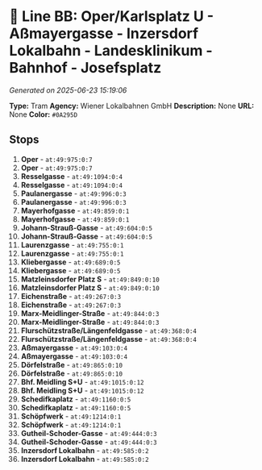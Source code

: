 # 🚊 Line BB: Oper/Karlsplatz U - Aßmayergasse - Inzersdorf Lokalbahn - Landesklinikum - Bahnhof - Josefsplatz

*Generated on 2025-06-23 15:19:06*

**Type:** Tram
**Agency:** Wiener Lokalbahnen GmbH
**Description:** None
**URL:** None
**Color:** `#0A295D`

## Stops

1. **Oper** - `at:49:975:0:7`
2. **Oper** - `at:49:975:0:7`
3. **Resselgasse** - `at:49:1094:0:4`
4. **Resselgasse** - `at:49:1094:0:4`
5. **Paulanergasse** - `at:49:996:0:3`
6. **Paulanergasse** - `at:49:996:0:3`
7. **Mayerhofgasse** - `at:49:859:0:1`
8. **Mayerhofgasse** - `at:49:859:0:1`
9. **Johann-Strauß-Gasse** - `at:49:604:0:5`
10. **Johann-Strauß-Gasse** - `at:49:604:0:5`
11. **Laurenzgasse** - `at:49:755:0:1`
12. **Laurenzgasse** - `at:49:755:0:1`
13. **Kliebergasse** - `at:49:689:0:5`
14. **Kliebergasse** - `at:49:689:0:5`
15. **Matzleinsdorfer Platz S** - `at:49:849:0:10`
16. **Matzleinsdorfer Platz S** - `at:49:849:0:10`
17. **Eichenstraße** - `at:49:267:0:3`
18. **Eichenstraße** - `at:49:267:0:3`
19. **Marx-Meidlinger-Straße** - `at:49:844:0:3`
20. **Marx-Meidlinger-Straße** - `at:49:844:0:3`
21. **Flurschützstraße/Längenfeldgasse** - `at:49:368:0:4`
22. **Flurschützstraße/Längenfeldgasse** - `at:49:368:0:4`
23. **Aßmayergasse** - `at:49:103:0:4`
24. **Aßmayergasse** - `at:49:103:0:4`
25. **Dörfelstraße** - `at:49:865:0:10`
26. **Dörfelstraße** - `at:49:865:0:10`
27. **Bhf. Meidling S+U** - `at:49:1015:0:12`
28. **Bhf. Meidling S+U** - `at:49:1015:0:12`
29. **Schedifkaplatz** - `at:49:1160:0:5`
30. **Schedifkaplatz** - `at:49:1160:0:5`
31. **Schöpfwerk** - `at:49:1214:0:1`
32. **Schöpfwerk** - `at:49:1214:0:1`
33. **Gutheil-Schoder-Gasse** - `at:49:444:0:3`
34. **Gutheil-Schoder-Gasse** - `at:49:444:0:3`
35. **Inzersdorf Lokalbahn** - `at:49:585:0:2`
36. **Inzersdorf Lokalbahn** - `at:49:585:0:2`